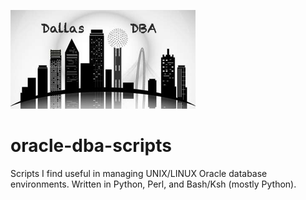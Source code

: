 ![Dallas DBA Logo](https://github.com/dallasdba/oracle-dba-scripts/blob/master/Dallas%20DBA%20Logo.png?raw=true)

# oracle-dba-scripts

Scripts I find useful in managing UNIX/LINUX Oracle database environments. Written in Python, Perl, and Bash/Ksh (mostly Python).

